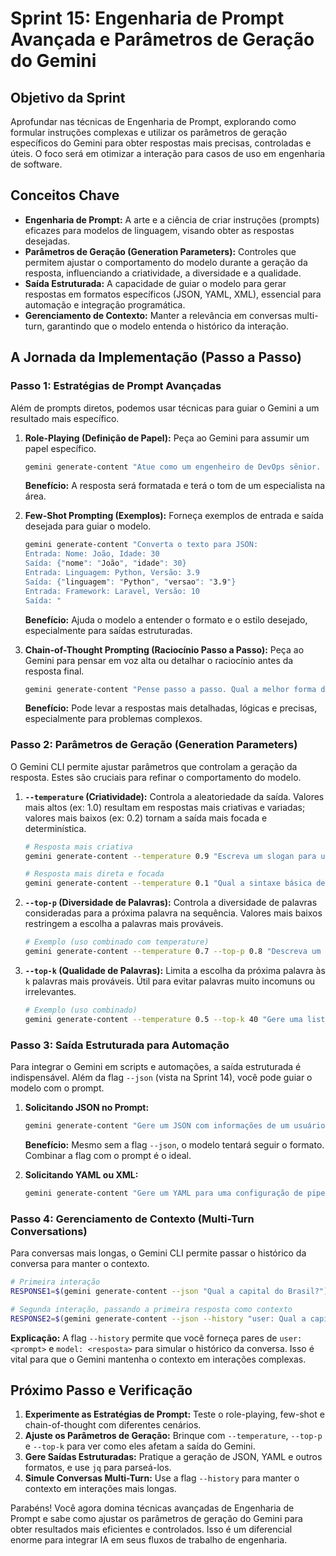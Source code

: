 # Sprint 15: Engenharia de Prompt Avançada e Parâmetros de Geração do Gemini

## Objetivo da Sprint

Aprofundar nas técnicas de Engenharia de Prompt, explorando como formular instruções complexas e utilizar os parâmetros de geração específicos do Gemini para obter respostas mais precisas, controladas e úteis. O foco será em otimizar a interação para casos de uso em engenharia de software.

## Conceitos Chave

- **Engenharia de Prompt:** A arte e a ciência de criar instruções (prompts) eficazes para modelos de linguagem, visando obter as respostas desejadas.
- **Parâmetros de Geração (Generation Parameters):** Controles que permitem ajustar o comportamento do modelo durante a geração da resposta, influenciando a criatividade, a diversidade e a qualidade.
- **Saída Estruturada:** A capacidade de guiar o modelo para gerar respostas em formatos específicos (JSON, YAML, XML), essencial para automação e integração programática.
- **Gerenciamento de Contexto:** Manter a relevância em conversas multi-turn, garantindo que o modelo entenda o histórico da interação.

## A Jornada da Implementação (Passo a Passo)

### Passo 1: Estratégias de Prompt Avançadas

Além de prompts diretos, podemos usar técnicas para guiar o Gemini a um resultado mais específico.

1.  **Role-Playing (Definição de Papel):** Peça ao Gemini para assumir um papel específico.
    ```bash
    gemini generate-content "Atue como um engenheiro de DevOps sênior. Explique a importância de pipelines de CI/CD para um desenvolvedor júnior."
    ```
    **Benefício:** A resposta será formatada e terá o tom de um especialista na área.

2.  **Few-Shot Prompting (Exemplos):** Forneça exemplos de entrada e saída desejada para guiar o modelo.
    ```bash
    gemini generate-content "Converta o texto para JSON:
    Entrada: Nome: João, Idade: 30
    Saída: {"nome": "João", "idade": 30}
    Entrada: Linguagem: Python, Versão: 3.9
    Saída: {"linguagem": "Python", "versao": "3.9"}
    Entrada: Framework: Laravel, Versão: 10
    Saída: "
    ```
    **Benefício:** Ajuda o modelo a entender o formato e o estilo desejado, especialmente para saídas estruturadas.

3.  **Chain-of-Thought Prompting (Raciocínio Passo a Passo):** Peça ao Gemini para pensar em voz alta ou detalhar o raciocínio antes da resposta final.
    ```bash
    gemini generate-content "Pense passo a passo. Qual a melhor forma de otimizar uma query SQL lenta?"
    ```
    **Benefício:** Pode levar a respostas mais detalhadas, lógicas e precisas, especialmente para problemas complexos.

### Passo 2: Parâmetros de Geração (Generation Parameters)

O Gemini CLI permite ajustar parâmetros que controlam a geração da resposta. Estes são cruciais para refinar o comportamento do modelo.

1.  **`--temperature` (Criatividade):** Controla a aleatoriedade da saída. Valores mais altos (ex: 1.0) resultam em respostas mais criativas e variadas; valores mais baixos (ex: 0.2) tornam a saída mais focada e determinística.
    ```bash
    # Resposta mais criativa
    gemini generate-content --temperature 0.9 "Escreva um slogan para uma empresa de tecnologia inovadora."

    # Resposta mais direta e focada
    gemini generate-content --temperature 0.1 "Qual a sintaxe básica de um loop for em Python?"
    ```

2.  **`--top-p` (Diversidade de Palavras):** Controla a diversidade de palavras consideradas para a próxima palavra na sequência. Valores mais baixos restringem a escolha a palavras mais prováveis.
    ```bash
    # Exemplo (uso combinado com temperature)
    gemini generate-content --temperature 0.7 --top-p 0.8 "Descreva um cenário futurista de desenvolvimento de software."
    ```

3.  **`--top-k` (Qualidade de Palavras):** Limita a escolha da próxima palavra às `k` palavras mais prováveis. Útil para evitar palavras muito incomuns ou irrelevantes.
    ```bash
    # Exemplo (uso combinado)
    gemini generate-content --temperature 0.5 --top-k 40 "Gere uma lista de 5 ferramentas de CI/CD populares."
    ```

### Passo 3: Saída Estruturada para Automação

Para integrar o Gemini em scripts e automações, a saída estruturada é indispensável. Além da flag `--json` (vista na Sprint 14), você pode guiar o modelo com o prompt.

1.  **Solicitando JSON no Prompt:**
    ```bash
    gemini generate-content "Gere um JSON com informações de um usuário: nome, email e idade. Formato: {"nome": "<nome>", "email": "<email>", "idade": <idade>}"
    ```
    **Benefício:** Mesmo sem a flag `--json`, o modelo tentará seguir o formato. Combinar a flag com o prompt é o ideal.

2.  **Solicitando YAML ou XML:**
    ```bash
    gemini generate-content "Gere um YAML para uma configuração de pipeline de CI/CD simples com 2 estágios: build e deploy."
    ```

### Passo 4: Gerenciamento de Contexto (Multi-Turn Conversations)

Para conversas mais longas, o Gemini CLI permite passar o histórico da conversa para manter o contexto.

```bash
# Primeira interação
RESPONSE1=$(gemini generate-content --json "Qual a capital do Brasil?")

# Segunda interação, passando a primeira resposta como contexto
RESPONSE2=$(gemini generate-content --json --history "user: Qual a capital do Brasil?\nmodel: Brasília" "E qual a capital da Argentina?")
```

**Explicação:** A flag `--history` permite que você forneça pares de `user: <prompt>` e `model: <resposta>` para simular o histórico da conversa. Isso é vital para que o Gemini mantenha o contexto em interações complexas.

## Próximo Passo e Verificação

1.  **Experimente as Estratégias de Prompt:** Teste o role-playing, few-shot e chain-of-thought com diferentes cenários.
2.  **Ajuste os Parâmetros de Geração:** Brinque com `--temperature`, `--top-p` e `--top-k` para ver como eles afetam a saída do Gemini.
3.  **Gere Saídas Estruturadas:** Pratique a geração de JSON, YAML e outros formatos, e use `jq` para parseá-los.
4.  **Simule Conversas Multi-Turn:** Use a flag `--history` para manter o contexto em interações mais longas.

Parabéns! Você agora domina técnicas avançadas de Engenharia de Prompt e sabe como ajustar os parâmetros de geração do Gemini para obter resultados mais eficientes e controlados. Isso é um diferencial enorme para integrar IA em seus fluxos de trabalho de engenharia.

